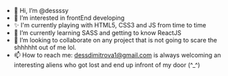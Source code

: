 - 👋 Hi, I’m @dessssy
- 👀 I’m interested in frontEnd developing
- ✨ I'm currently playing with HTML5, CSS3 and JS from time to time
- 🌱 I’m currently learning SASS and getting to know ReactJS
- 💞️ I’m looking to collaborate on any project that is not going to scare the shhhhht out of me lol.  
- 📫 How to reach me: dessdimitrova1@gmail.com is always welcoming an interesting aliens who got lost and end up infront of my door (^_^)

<!---
dessssy/dessssy is a ✨ special ✨ repository because its `README.md` (this file) appears on your GitHub profile.
You can click the Preview link to take a look at your changes.
--->
